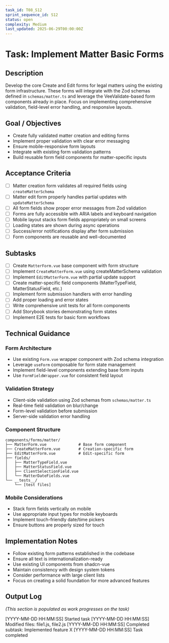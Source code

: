 ```yaml
---
task_id: T08_S12
sprint_sequence_id: S12
status: open
complexity: Medium
last_updated: 2025-06-29T00:00:00Z
---
```


# Task: Implement Matter Basic Forms

## Description
Develop the core Create and Edit forms for legal matters using the existing form infrastructure. These forms will integrate with the Zod schemas defined in `schemas/matter.ts` and leverage the VeeValidate-based form components already in place. Focus on implementing comprehensive validation, field-level error handling, and responsive layouts.

## Goal / Objectives
- Create fully validated matter creation and editing forms
- Implement proper validation with clear error messaging
- Ensure mobile-responsive form layouts
- Integrate with existing form validation patterns
- Build reusable form field components for matter-specific inputs

## Acceptance Criteria
- [ ] Matter creation form validates all required fields using `createMatterSchema`
- [ ] Matter edit form properly handles partial updates with `updateMatterSchema`
- [ ] All form fields show proper error messages from Zod validation
- [ ] Forms are fully accessible with ARIA labels and keyboard navigation
- [ ] Mobile layout stacks form fields appropriately on small screens
- [ ] Loading states are shown during async operations
- [ ] Success/error notifications display after form submission
- [ ] Form components are reusable and well-documented

## Subtasks
- [ ] Create `MatterForm.vue` base component with form structure
- [ ] Implement `CreateMatterForm.vue` using createMatterSchema validation
- [ ] Implement `EditMatterForm.vue` with partial update support
- [ ] Create matter-specific field components (MatterTypeField, MatterStatusField, etc.)
- [ ] Implement form submission handlers with error handling
- [ ] Add proper loading and error states
- [ ] Write comprehensive unit tests for all form components
- [ ] Add Storybook stories demonstrating form states
- [ ] Implement E2E tests for basic form workflows

## Technical Guidance

### Form Architecture
- Use existing `Form.vue` wrapper component with Zod schema integration
- Leverage `useForm` composable for form state management
- Implement field-level components extending base form inputs
- Use `FormFieldWrapper.vue` for consistent field layout

### Validation Strategy
- Client-side validation using Zod schemas from `schemas/matter.ts`
- Real-time field validation on blur/change
- Form-level validation before submission
- Server-side validation error handling

### Component Structure
```
components/forms/matter/
├── MatterForm.vue              # Base form component
├── CreateMatterForm.vue        # Creation-specific form
├── EditMatterForm.vue          # Edit-specific form
├── fields/
│   ├── MatterTypeField.vue
│   ├── MatterStatusField.vue
│   ├── ClientSelectionField.vue
│   └── MatterDateFields.vue
└── __tests__/
    └── [test files]
```

### Mobile Considerations
- Stack form fields vertically on mobile
- Use appropriate input types for mobile keyboards
- Implement touch-friendly date/time pickers
- Ensure buttons are properly sized for touch

## Implementation Notes
- Follow existing form patterns established in the codebase
- Ensure all text is internationalization-ready
- Use existing UI components from shadcn-vue
- Maintain consistency with design system tokens
- Consider performance with large client lists
- Focus on creating a solid foundation for more advanced features

## Output Log
*(This section is populated as work progresses on the task)*

[YYYY-MM-DD HH:MM:SS] Started task
[YYYY-MM-DD HH:MM:SS] Modified files: file1.js, file2.js
[YYYY-MM-DD HH:MM:SS] Completed subtask: Implemented feature X
[YYYY-MM-DD HH:MM:SS] Task completed